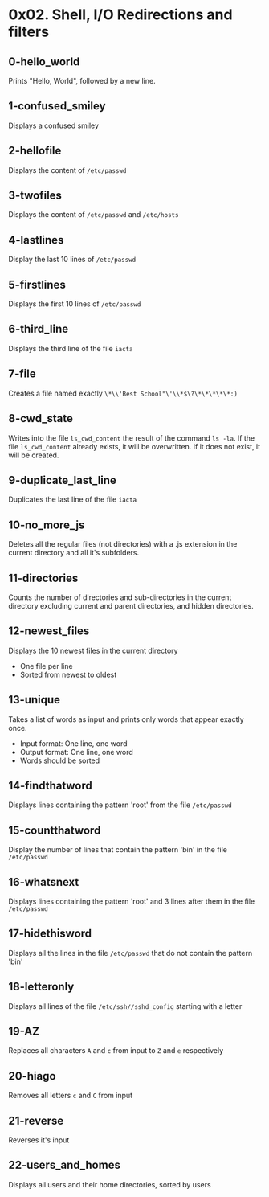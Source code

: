 # 0x02. Shell, I/O Redirections and filters

## 0-hello_world
Prints "Hello, World", followed by a new line.

## 1-confused_smiley
Displays a confused smiley

## 2-hellofile
Displays the content of `/etc/passwd`

## 3-twofiles
Displays the content of `/etc/passwd` and `/etc/hosts`

## 4-lastlines
Display the last 10 lines of `/etc/passwd`

## 5-firstlines
Displays the first 10 lines of `/etc/passwd`

## 6-third_line
Displays the third line of the file `iacta`

## 7-file
Creates a file named exactly `\*\\'Best School"\'\\*$\?\*\*\*\*\*:)`

## 8-cwd_state
Writes into the file `ls_cwd_content` the result of the command `ls -la`. If the file `ls_cwd_content` already exists, it will be overwritten. If it does not exist, it will be created.

## 9-duplicate_last_line
Duplicates the last line of the file `iacta`

## 10-no_more_js
Deletes all the regular files (not directories) with a .js extension in the current directory and all it's subfolders.

## 11-directories
Counts the number of directories and sub-directories in the current directory excluding current and parent directories, and hidden directories.

## 12-newest_files
Displays the 10 newest files in the current directory
- One file per line
- Sorted from newest to oldest

## 13-unique
Takes a list of words as input and prints only words that appear exactly once.
- Input format: One line, one word
- Output format: One line, one word
- Words should be sorted

## 14-findthatword
Displays lines containing the pattern 'root' from the file `/etc/passwd`

## 15-countthatword
Display the number of lines that contain the pattern 'bin' in the file `/etc/passwd`

## 16-whatsnext
Displays lines containing the pattern 'root' and 3 lines after them in the file `/etc/passwd`

## 17-hidethisword
Displays all the lines in the file `/etc/passwd` that do not contain the pattern 'bin'

## 18-letteronly
Displays all lines of the file `/etc/ssh//sshd_config` starting with a letter

## 19-AZ
Replaces all characters `A` and `c` from input to `Z` and `e` respectively

## 20-hiago
Removes all letters `c` and `C` from input

## 21-reverse
Reverses it's input

## 22-users_and_homes
Displays all users and their home directories, sorted by users